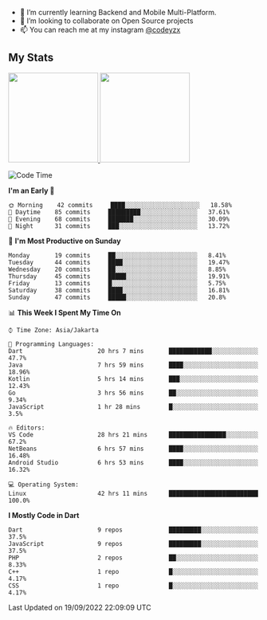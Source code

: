 - 🌱 I’m currently learning Backend and Mobile Multi-Platform.
- 👯 I’m looking to collaborate on Open Source projects
- 📫 You can reach me at my instagram <a href="https://www.instagram.com/codeyzx/">@codeyzx</a>

## My Stats
<p align="left">
<a href="https://github.com/codeyzx">
  <img height="180em" src="https://github-readme-stats-eight-theta.vercel.app/api?username=codeyzx&show_icons=true&theme=algolia&include_all_commits=true&count_private=true"/>
  <img height="180em" src="https://github-readme-stats-eight-theta.vercel.app/api/top-langs/?username=codeyzx&layout=compact&langs_count=8&theme=algolia"/>
</a>
</p>

<!--START_SECTION:waka-->
![Code Time](http://img.shields.io/badge/Code%20Time-83%20hrs%2036%20mins-blue)

**I'm an Early 🐤** 

```text
🌞 Morning    42 commits     ████░░░░░░░░░░░░░░░░░░░░░   18.58% 
🌆 Daytime    85 commits     █████████░░░░░░░░░░░░░░░░   37.61% 
🌃 Evening    68 commits     ███████░░░░░░░░░░░░░░░░░░   30.09% 
🌙 Night      31 commits     ███░░░░░░░░░░░░░░░░░░░░░░   13.72%

```
📅 **I'm Most Productive on Sunday** 

```text
Monday       19 commits     ██░░░░░░░░░░░░░░░░░░░░░░░   8.41% 
Tuesday      44 commits     ████░░░░░░░░░░░░░░░░░░░░░   19.47% 
Wednesday    20 commits     ██░░░░░░░░░░░░░░░░░░░░░░░   8.85% 
Thursday     45 commits     █████░░░░░░░░░░░░░░░░░░░░   19.91% 
Friday       13 commits     █░░░░░░░░░░░░░░░░░░░░░░░░   5.75% 
Saturday     38 commits     ████░░░░░░░░░░░░░░░░░░░░░   16.81% 
Sunday       47 commits     █████░░░░░░░░░░░░░░░░░░░░   20.8%

```


📊 **This Week I Spent My Time On** 

```text
⌚︎ Time Zone: Asia/Jakarta

💬 Programming Languages: 
Dart                     20 hrs 7 mins       ████████████░░░░░░░░░░░░░   47.7% 
Java                     7 hrs 59 mins       ████░░░░░░░░░░░░░░░░░░░░░   18.96% 
Kotlin                   5 hrs 14 mins       ███░░░░░░░░░░░░░░░░░░░░░░   12.43% 
Go                       3 hrs 56 mins       ██░░░░░░░░░░░░░░░░░░░░░░░   9.34% 
JavaScript               1 hr 28 mins        █░░░░░░░░░░░░░░░░░░░░░░░░   3.5%

🔥 Editors: 
VS Code                  28 hrs 21 mins      ████████████████░░░░░░░░░   67.2% 
NetBeans                 6 hrs 57 mins       ████░░░░░░░░░░░░░░░░░░░░░   16.48% 
Android Studio           6 hrs 53 mins       ████░░░░░░░░░░░░░░░░░░░░░   16.32%

💻 Operating System: 
Linux                    42 hrs 11 mins      █████████████████████████   100.0%

```

**I Mostly Code in Dart** 

```text
Dart                     9 repos             █████████░░░░░░░░░░░░░░░░   37.5% 
JavaScript               9 repos             █████████░░░░░░░░░░░░░░░░   37.5% 
PHP                      2 repos             ██░░░░░░░░░░░░░░░░░░░░░░░   8.33% 
C++                      1 repo              █░░░░░░░░░░░░░░░░░░░░░░░░   4.17% 
CSS                      1 repo              █░░░░░░░░░░░░░░░░░░░░░░░░   4.17%

```



 Last Updated on 19/09/2022 22:09:09 UTC
<!--END_SECTION:waka-->
